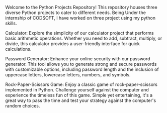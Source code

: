 Welcome to the Python Projects Repository! This repository houses three diverse Python projects to cater to different needs.
Being Under the internship of CODSOFT, I have worked on three project using my python skills.

Calculator:
Explore the simplicity of our calculator project that performs basic arithmetic operations. Whether you need to add, subtract, multiply, or divide, this calculator provides a user-friendly interface for quick calculations.

Password Generator:
Enhance your online security with our password generator. This tool allows you to generate strong and secure passwords with customizable options, including password length and the inclusion of uppercase letters, lowercase letters, numbers, and symbols.

Rock-Paper-Scissors Game:
Enjoy a classic game of rock-paper-scissors implemented in Python. Challenge yourself against the computer and experience the timeless fun of this game. Simple yet entertaining, it's a great way to pass the time and test your strategy against the computer's random choices.
